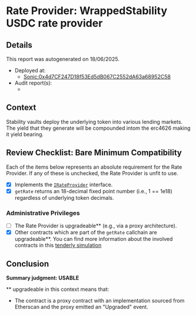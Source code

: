 
# Rate Provider: WrappedStability USDC rate provider

## Details
This report was autogenerated on 18/06/2025.

- Deployed at:
    - [Sonic:0x4d7CF247D18f53Ed5dB067C2552dA63a68952C58](https://sonicscan.org//address/0x4d7CF247D18f53Ed5dB067C2552dA63a68952C58)
- Audit report(s):
    - [<audit title>](<link to audit>)

## Context
Stability vaults deploy the underlying token into various lending markets. The yield that they generate will be compounded intom the erc4626 making it yield bearing.

## Review Checklist: Bare Minimum Compatibility
Each of the items below represents an absolute requirement for the Rate Provider. If any of these is unchecked, the Rate Provider is unfit to use.

- [x] Implements the [`IRateProvider`](https://github.com/balancer/balancer-v2-monorepo/blob/bc3b3fee6e13e01d2efe610ed8118fdb74dfc1f2/pkg/interfaces/contracts/pool-utils/IRateProvider.sol) interface.
- [x] `getRate` returns an 18-decimal fixed point number (i.e., 1 == 1e18) regardless of underlying token decimals.

### Administrative Privileges
- [ ] The Rate Provider is upgradeable** (e.g., via a proxy architecture).
- [x] Other contracts which are part of the `getRate` callchain are upgradeable**. You can find more information
   about the involved contracts in this [tenderly simulation](https://www.tdly.co/shared/simulation/57477f2e-2e1b-432a-ac56-0d27d72ffa39)

## Conclusion
**Summary judgment: USABLE**

** upgradeable in this context means that:
- The contract is a proxy contract with an implementation sourced from Etherscan and the proxy emitted an "Upgraded" event.
    
